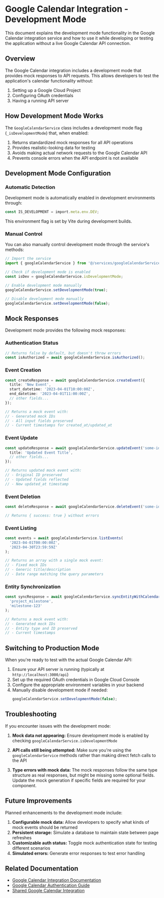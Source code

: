 # Google Calendar Integration - Development Mode

This document explains the development mode functionality in the Google Calendar integration service and how to use it while developing or testing the application without a live Google Calendar API connection.

## Overview

The Google Calendar integration includes a development mode that provides mock responses to API requests. This allows developers to test the application's calendar functionality without:

1. Setting up a Google Cloud Project
2. Configuring OAuth credentials
3. Having a running API server

## How Development Mode Works

The `GoogleCalendarService` class includes a development mode flag (`_isDevelopmentMode`) that, when enabled:

1. Returns standardized mock responses for all API operations
2. Provides realistic-looking data for testing
3. Avoids making actual network requests to the Google Calendar API
4. Prevents console errors when the API endpoint is not available

## Development Mode Configuration

### Automatic Detection

Development mode is automatically enabled in development environments through:

```typescript
const IS_DEVELOPMENT = import.meta.env.DEV;
```

This environment flag is set by Vite during development builds.

### Manual Control

You can also manually control development mode through the service's methods:

```typescript
// Import the service
import { googleCalendarService } from '@/services/googleCalendarService';

// Check if development mode is enabled
const isDev = googleCalendarService.isDevelopmentMode;

// Enable development mode manually
googleCalendarService.setDevelopmentMode(true);

// Disable development mode manually
googleCalendarService.setDevelopmentMode(false);
```

## Mock Responses

Development mode provides the following mock responses:

### Authentication Status

```typescript
// Returns false by default, but doesn't throw errors
const isAuthorized = await googleCalendarService.isAuthorized();
```

### Event Creation

```typescript
const createResponse = await googleCalendarService.createEvent({
  title: 'New Event',
  start_datetime: '2023-04-01T10:00:00Z',
  end_datetime: '2023-04-01T11:00:00Z',
  // other fields...
});

// Returns a mock event with:
// - Generated mock IDs
// - All input fields preserved
// - Current timestamps for created_at/updated_at
```

### Event Update

```typescript
const updateResponse = await googleCalendarService.updateEvent('some-id', {
  title: 'Updated Event Title',
  // other fields...
});

// Returns updated mock event with:
// - Original ID preserved
// - Updated fields reflected
// - New updated_at timestamp
```

### Event Deletion

```typescript
const deleteResponse = await googleCalendarService.deleteEvent('some-id');

// Returns { success: true } without errors
```

### Event Listing

```typescript
const events = await googleCalendarService.listEvents(
  '2023-04-01T00:00:00Z',
  '2023-04-30T23:59:59Z'
);

// Returns an array with a single mock event:
// - Fixed mock IDs
// - Generic title/description
// - Date range matching the query parameters
```

### Entity Synchronization

```typescript
const syncResponse = await googleCalendarService.syncEntityWithCalendar(
  'project_milestone',
  'milestone-123'
);

// Returns a mock event with:
// - Generated mock IDs
// - Entity type and ID preserved
// - Current timestamps
```

## Switching to Production Mode

When you're ready to test with the actual Google Calendar API:

1. Ensure your API server is running (typically at `http://localhost:3000/api`)
2. Set up the required OAuth credentials in Google Cloud Console
3. Configure the appropriate environment variables in your backend
4. Manually disable development mode if needed:
   ```typescript
   googleCalendarService.setDevelopmentMode(false);
   ```

## Troubleshooting

If you encounter issues with the development mode:

1. **Mock data not appearing:** Ensure development mode is enabled by checking `googleCalendarService.isDevelopmentMode`

2. **API calls still being attempted:** Make sure you're using the `googleCalendarService` methods rather than making direct fetch calls to the API

3. **Type errors with mock data:** The mock responses follow the same type structure as real responses, but might be missing some optional fields. Update the mock generation if specific fields are required for your component.

## Future Improvements

Planned enhancements to the development mode include:

1. **Configurable mock data:** Allow developers to specify what kinds of mock events should be returned
2. **Persistent storage:** Simulate a database to maintain state between page refreshes
3. **Customizable auth status:** Toggle mock authentication state for testing different scenarios
4. **Simulated errors:** Generate error responses to test error handling

## Related Documentation

- [Google Calendar Integration Documentation](./google-calendar-integration.md)
- [Google Calendar Authentication Guide](../google-calendar-auth.md)
- [Shared Google Calendar Integration](./shared-calendar-usage.md)
